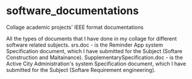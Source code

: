 # software_documentations
Collage academic projects' IEEE format documentations

All the types of documents that I have done in my collage for different software related subjects.
srs.doc - is the Reminder App system Specification document, which I have submitted for the Subject (Softare Construction and Maitainance).
SupplementarySpecification.doc - is the Active City Administration's system Specification document, which I have submitted for the Subject (Softare Requirement engineering).
